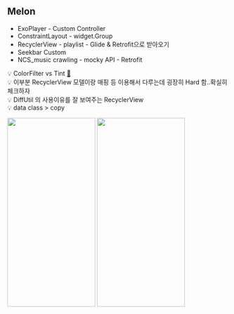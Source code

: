 

## Melon
+ ExoPlayer - Custom Controller
+ ConstraintLayout - widget.Group
+ RecyclerView - playlist - Glide & Retrofit으로 받아오기
+ Seekbar Custom
+ NCS_music crawling - mocky API - Retrofit

💡 ColorFilter vs Tint [📌](https://leveloper.tistory.com/166)  
💡 이부분 RecyclerView 모델이랑 매핑 등 이용해서 다루는데 굉장히 Hard 함..확실히 체크하자  
💡 DiffUtil 의 사용이유를 잘 보여주는 RecyclerView  
💡 data class > copy  


<img src="https://user-images.githubusercontent.com/63087903/120060016-2ac04780-c090-11eb-832c-2203b4639383.jpg" width="200" height="430"> <img src="https://user-images.githubusercontent.com/63087903/120060019-2d22a180-c090-11eb-91c5-4d8611821e38.jpg" width="200" height="430">

